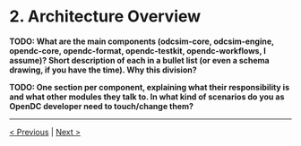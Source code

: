 # 2. Architecture Overview

**TODO: What are the main components (odcsim-core, odcsim-engine, opendc-core, opendc-format, opendc-testkit, opendc-workflows, I assume)? Short description of each in a bullet list (or even a schema drawing, if you have the time). Why this division?**

**TODO: One section per component, explaining what their responsibility is and what other modules they talk to. In what kind of scenarios do you as OpenDC developer need to touch/change them?**

---
[< Previous](setup.md) | [Next >](models.md)
